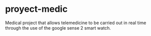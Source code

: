 # proyect-medic
Medical project that allows telemedicine to be carried out in real time through the use of the google sense 2 smart watch.
